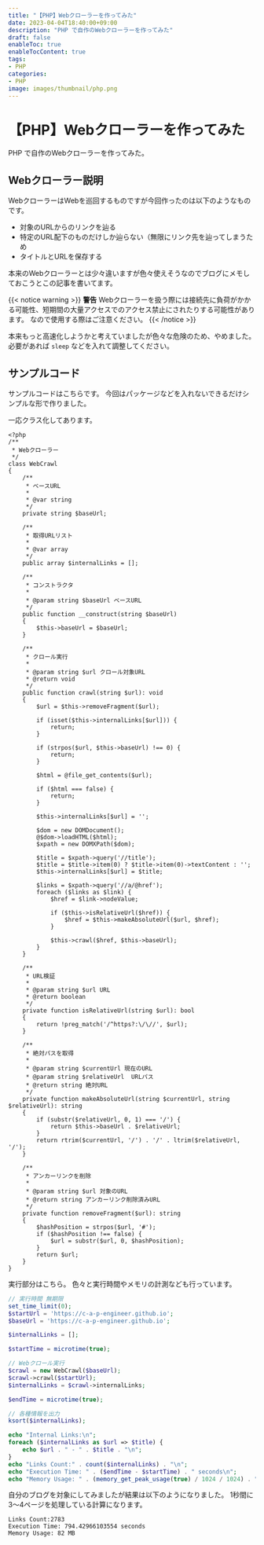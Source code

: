 ```yaml
---
title: "【PHP】Webクローラーを作ってみた"
date: 2023-04-04T18:40:00+09:00
description: "PHP で自作のWebクローラーを作ってみた"
draft: false
enableToc: true
enableTocContent: true
tags: 
- PHP
categories: 
- PHP
image: images/thumbnail/php.png
---
```


# 【PHP】Webクローラーを作ってみた
PHP で自作のWebクローラーを作ってみた。

## Webクローラー説明
WebクローラーはWebを巡回するものですが今回作ったのは以下のようなものです。
* 対象のURLからのリンクを辿る
* 特定のURL配下のものだけしか辿らない（無限にリンク先を辿ってしまうため
* タイトルとURLを保存する

本来のWebクローラーとは少々違いますが色々使えそうなのでブログにメモしておこうとこの記事を書いてます。

{{< notice warning >}}
**警告**
Webクローラーを扱う際には接続先に負荷がかかる可能性、短期間の大量アクセスでのアクセス禁止にされたりする可能性があります。
なので使用する際はご注意ください。
{{< /notice >}}

本来もっと高速化しようかと考えていましたが色々な危険のため、やめました。
必要があれば `sleep` などを入れて調整してください。

## サンプルコード
サンプルコードはこちらです。
今回はパッケージなどを入れないできるだけシンプルな形で作りました。

一応クラス化してあります。
```php:WebCrawl.php
<?php
/**
 * Webクローラー
 */
class WebCrawl
{
    /**
     * ベースURL
     *
     * @var string
     */
    private string $baseUrl;

    /**
     * 取得URLリスト
     *
     * @var array
     */
    public array $internalLinks = [];

    /**
     * コンストラクタ
     *
     * @param string $baseUrl ベースURL
     */
    public function __construct(string $baseUrl)
    {
        $this->baseUrl = $baseUrl;
    }

    /**
     * クロール実行
     *
     * @param string $url クロール対象URL
     * @return void
     */
    public function crawl(string $url): void
    {
        $url = $this->removeFragment($url);

        if (isset($this->internalLinks[$url])) {
            return;
        }

        if (strpos($url, $this->baseUrl) !== 0) {
            return;
        }

        $html = @file_get_contents($url);

        if ($html === false) {
            return;
        }

        $this->internalLinks[$url] = '';

        $dom = new DOMDocument();
        @$dom->loadHTML($html);
        $xpath = new DOMXPath($dom);

        $title = $xpath->query('//title');
        $title = $title->item(0) ? $title->item(0)->textContent : '';
        $this->internalLinks[$url] = $title;

        $links = $xpath->query('//a/@href');
        foreach ($links as $link) {
            $href = $link->nodeValue;

            if ($this->isRelativeUrl($href)) {
                $href = $this->makeAbsoluteUrl($url, $href);
            }

            $this->crawl($href, $this->baseUrl);
        }
    }

    /**
     * URL検証
     *
     * @param string $url URL
     * @return boolean
     */
    private function isRelativeUrl(string $url): bool
    {
        return !preg_match('/^https?:\/\//', $url);
    }

    /**
     * 絶対パスを取得
     *
     * @param string $currentUrl 現在のURL
     * @param string $relativeUrl  URLパス
     * @return string 絶対URL
     */
    private function makeAbsoluteUrl(string $currentUrl, string $relativeUrl): string
    {
        if (substr($relativeUrl, 0, 1) === '/') {
            return $this->baseUrl . $relativeUrl;
        }
        return rtrim($currentUrl, '/') . '/' . ltrim($relativeUrl, '/');
    }

    /**
     * アンカーリンクを削除
     *
     * @param string $url 対象のURL
     * @return string アンカーリンク削除済みURL
     */
    private function removeFragment($url): string
    {
        $hashPosition = strpos($url, '#');
        if ($hashPosition !== false) {
            $url = substr($url, 0, $hashPosition);
        }
        return $url;
    }
}
```

実行部分はこちら。
色々と実行時間やメモリの計測なども行っています。
```php
// 実行時間 無期限
set_time_limit(0);
$startUrl = 'https://c-a-p-engineer.github.io';
$baseUrl = 'https://c-a-p-engineer.github.io';

$internalLinks = [];

$startTime = microtime(true);

// Webクロール実行
$crawl = new WebCrawl($baseUrl);
$crawl->crawl($startUrl);
$internalLinks = $crawl->internalLinks;

$endTime = microtime(true);

// 各種情報を出力
ksort($internalLinks);

echo "Internal Links:\n";
foreach ($internalLinks as $url => $title) {
    echo $url . " - " . $title . "\n";
}
echo "Links Count:" . count($internalLinks) . "\n";
echo "Execution Time: " . ($endTime - $startTime) . " seconds\n";
echo "Memory Usage: " . (memory_get_peak_usage(true) / 1024 / 1024) . " MB\n";
```

自分のブログを対象にしてみましたが結果は以下のようになりました。
1秒間に3～4ページを処理している計算になります。
```
Links Count:2783
Execution Time: 794.42966103554 seconds
Memory Usage: 82 MB
```